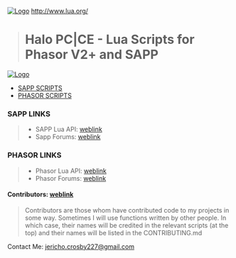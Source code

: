 [![Logo](http://i.imgur.com/pojWIQ8.png)](https://github.com/Chalwk77)
http://www.lua.org/
> # Halo PC|CE - Lua Scripts for Phasor V2+ and SAPP
[![Logo](http://i.imgur.com/0ouykdp.png)](https://github.com/Chalwk77)

* [SAPP SCRIPTS](https://github.com/Chalwk77/HALO-SCRIPT-PROJECTS/tree/master/SAPP%20SCRIPTS)
* [PHASOR SCRIPTS](https://github.com/Chalwk77/HALO-SCRIPT-PROJECTS/tree/master/PHASOR%20SCRIPTS)

### SAPP LINKS
> * SAPP Lua API: [weblink](http://halo.isimaginary.com/lua_info/)
> * Sapp Forums: [weblink](http://halo.isimaginary.com/forum/)

### PHASOR LINKS
> * Phasor Lua API: [weblink](http://69.162.101.202/~phasor/docs/200/group___phasor_a_p_i.html)
> * Phasor Forums: [weblink](http://phasor.proboards.com/)

#### Contributors: [weblink](https://github.com/Chalwk77/HALO-SCRIPT-PROJECTS/blob/master/CONTRIBUTING.md)
> Contributors are those whom have contributed code to my projects in some way. 
> Sometimes I will use functions written by other people. 
> In which case, their names will be credited in the relevant scripts (at the top) and their names will be listed in the CONTRIBUTING.md



Contact Me:
<jericho.crosby227@gmail.com>
